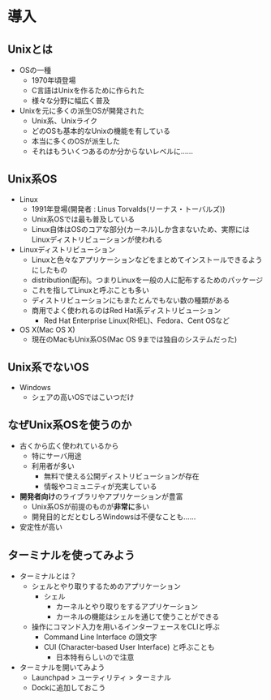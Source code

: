 導入
====

Unixとは
----

* OSの一種
    * 1970年頃登場
    * C言語はUnixを作るために作られた
    * 様々な分野に幅広く普及
* Unixを元に多くの派生OSが開発された
    * Unix系、Unixライク
    * どのOSも基本的なUnixの機能を有している
    * 本当に多くのOSが派生した
    * それはもういくつあるのか分からないレベルに……

Unix系OS
----

* Linux
    * 1991年登場(開発者 : Linus Torvalds(リーナス・トーバルズ))
    * Unix系OSでは最も普及している
    * Linux自体はOSのコアな部分(カーネル)しか含まないため、実際にはLinuxディストリビューションが使われる
* Linuxディストリビューション
    * Linuxと色々なアプリケーションなどをまとめてインストールできるようにしたもの
    * distribution(配布)。つまりLinuxを一般の人に配布するためのパッケージ
    * これを指してLinuxと呼ぶことも多い
    * ディストリビューションにもまたとんでもない数の種類がある
    * 商用でよく使われるのはRed Hat系ディストリビューション
        * Red Hat Enterprise Linux(RHEL)、Fedora、Cent OSなど
* OS X(Mac OS X)
    * 現在のMacもUnix系OS(Mac OS 9までは独自のシステムだった)

Unix系でないOS
----

* Windows
    * シェアの高いOSではこいつだけ

なぜUnix系OSを使うのか
----

* 古くから広く使われているから
    * 特にサーバ用途
    * 利用者が多い
        * 無料で使える公開ディストリビューションが存在
        * 情報やコミュニティが充実している
* **開発者向け**のライブラリやアプリケーションが豊富
    * Unix系OSが前提のものが**非常に**多い
    * 開発目的とだとむしろWindowsは不便なことも……
* 安定性が高い

ターミナルを使ってみよう
----

* ターミナルとは？
    * シェルとやり取りするためのアプリケーション
        * シェル
            * カーネルとやり取りをするアプリケーション
            * カーネルの機能はシェルを通じて使うことができる
    * 操作にコマンド入力を用いるインターフェースをCLIと呼ぶ
        * Command Line Interface の頭文字
        * CUI (Character-based User Interface) と呼ぶことも
            * 日本特有らしいので注意
* ターミナルを開いてみよう
    * Launchpad > ユーティリティ > ターミナル
    * Dockに追加しておこう
